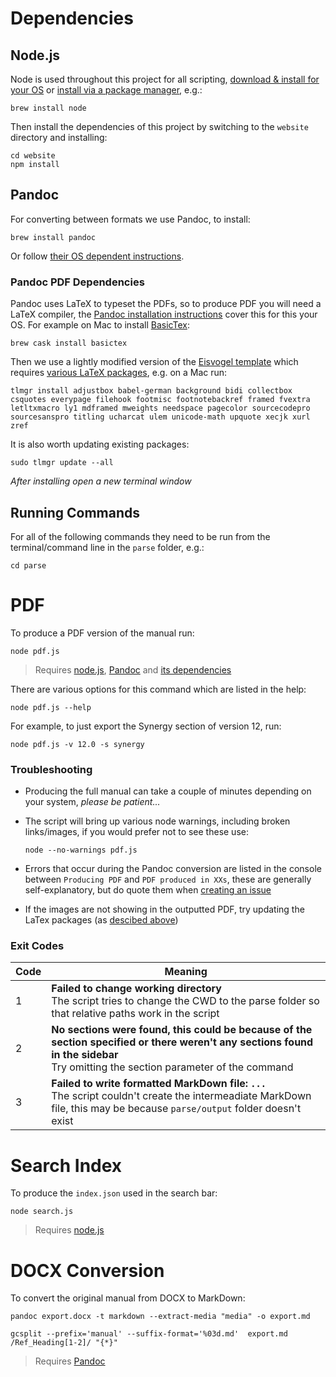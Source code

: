 # Dependencies

## Node.js

Node is used throughout this project for all scripting, [download & install for your OS](https://nodejs.org/en/download/) or [install via a package manager](https://nodejs.org/en/download/package-manager/), e.g.:

````shell
brew install node
````

Then install the dependencies of this project by switching to the `website` directory and installing:

````shell
cd website
npm install
````

## Pandoc

For converting between formats we use Pandoc, to install:

````shell
brew install pandoc
````

Or follow [their OS dependent instructions](https://pandoc.org/installing.html).

### Pandoc PDF Dependencies

Pandoc uses LaTeX to typeset the PDFs, so to produce PDF you will need a LaTeX compiler, the [Pandoc installation instructions](https://pandoc.org/installing.html) cover this for this your OS. For example on Mac to install [BasicTex](http://www.tug.org/mactex/morepackages.html):

````shell
brew cask install basictex
````

Then we use a lightly modified version of the [Eisvogel template](https://github.com/Wandmalfarbe/pandoc-latex-template) which requires [various LaTeX packages](https://github.com/Wandmalfarbe/pandoc-latex-template#required-latex-packages), e.g. on a Mac run:

````shell
tlmgr install adjustbox babel-german background bidi collectbox csquotes everypage filehook footmisc footnotebackref framed fvextra letltxmacro ly1 mdframed mweights needspace pagecolor sourcecodepro sourcesanspro titling ucharcat ulem unicode-math upquote xecjk xurl zref
````

It is also worth updating existing packages:
````
sudo tlmgr update --all
````

*After installing open a new terminal window*

## Running Commands

For all of the following commands they need to be run from the terminal/command line in the `parse` folder, e.g.:

````shell
cd parse
````

# PDF

To produce a PDF version of the manual run:

````shell
node pdf.js
````

> Requires [node.js](#nodejs), [Pandoc](#pandoc) and [its dependencies](#pandoc-pdf-dependencies)

There are various options for this command which are listed in the help:

````shell
node pdf.js --help
````

For example, to just export the Synergy section of version 12, run:

````shell
node pdf.js -v 12.0 -s synergy
````

### Troubleshooting

- Producing the full manual can take a couple of minutes depending on your system, *please be patient...*

- The script will bring up various node warnings, including broken links/images, if you would prefer not to see these use:

    ````shell
    node --no-warnings pdf.js
    ````

- Errors that occur during the Pandoc conversion are listed in the console between `Producing PDF` and `PDF produced in XXs`, these are generally self-explanatory, but do quote them when [creating an issue](https://github.com/Farrser/AvoDocs/issues)

- If the images are not showing in the outputted PDF, try updating the LaTex packages (as [descibed above](#pandoc-pdf-dependencies))

### Exit Codes

Code | Meaning
---- | -------
1    | **Failed to change working directory**<br>The script tries to change the CWD to the parse folder so that relative paths work in the script
2    | **No sections were found, this could be because of the section specified or there weren't any sections found in the sidebar**<br>Try omitting the section parameter of the command
3    | **Failed to write formatted MarkDown file: `...`**<br>The script couldn't create the intermeadiate MarkDown file, this may be because `parse/output` folder doesn't exist

# Search Index

To produce the `index.json` used in the search bar:

````shell
node search.js
````

> Requires [node.js](#nodejs)

# DOCX Conversion

To convert the original manual from DOCX to MarkDown:

````shell
pandoc export.docx -t markdown --extract-media "media" -o export.md

gcsplit --prefix='manual' --suffix-format='%03d.md'  export.md /Ref_Heading[1-2]/ "{*}"
````

> Requires [Pandoc](#pandoc)